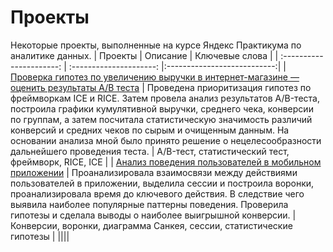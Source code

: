 # Проекты 
Некоторые проекты, выполненные на курсе Яндекс Практикума по аналитике данных.
| Проекты | Описание | Ключевые слова |
| :----------------------: | :---------------------: |:---------------------------:|
| [Проверка гипотез по увеличению выручки в интернет-магазине — оценить результаты A/B теста](https://github.com/polydays/Yandex-Practicum-projects/tree/main/Project%202) | Проведена приоритизация гипотез по фреймворкам ICE и RICE. Затем провела анализ результатов A/B-теста, построила графики кумулятивной выручки, среднего чека, конверсии по группам, а затем посчитала статистическую значимость различий конверсий и средних чеков по сырым и очищенным данным. На основании анализа мной было принято решение о нецелесообразности дальнейшего проведения теста. | A/B-тест, статистический тест, фреймворк, RICE, ICE |
| [Анализ поведения пользователей в мобильном приложении](https://github.com/polydays/Yandex-Practicum-projects/tree/main/Project%201) | Проанализировала взаимосвязи между действиями пользователей в приложении, выделила сессии и построила воронки, проанализировала время до ключевого действия. В следствие чего выявила наиболее популярные паттерны поведения. Проверила гипотезы и сделала выводы о наиболее выигрышной конверсии. | Конверсии, воронки, диаграмма Санкея, сессии, статистические гипотезы |
||||
